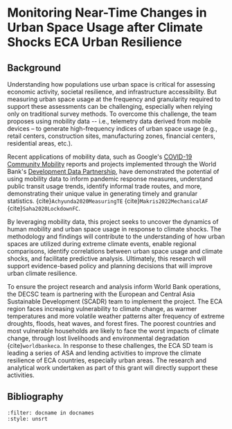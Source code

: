 # Monitoring Near-Time Changes in Urban Space Usage after Climate Shocks ECA Urban Resilience

## Background

Understanding how populations use urban space is critical for assessing economic activity, societal resilience, and infrastructure accessibility. But measuring urban space usage at the frequency and granularity required to support these assessments can be challenging, especially when relying only on traditional survey methods. To overcome this challenge, the team proposes using mobility data -- i.e., telemetry data derived from mobile devices – to generate high-frequency indices of urban space usage (e.g., retail centers, construction sites, manufacturing zones, financial centers, residential areas, etc.).  

Recent applications of mobility data, such as Google's [COVID-19 Community Mobility](https://www.google.com/covid19/mobility/) reports and projects implemented through the World Bank's [Development Data Partnership](https:/datapartnership.org), have demonstrated the potential of using mobility data to inform pandemic response measures, understand public transit usage trends, identify informal trade routes, and more, demonstrating their unique value in generating timely and granular statistics. {cite}`Achyunda2020MeasuringTE` {cite}`Makris2022MechanicalAF` {cite}`Saha2020LockdownFC`.

By leveraging mobility data, this project seeks to uncover the dynamics of human mobility and urban space usage in response to climate shocks. The methodology and findings will contribute to the understanding of how urban spaces are utilized during extreme climate events, enable regional comparisons, identify correlations between urban space usage and climate shocks, and facilitate predictive analysis. Ultimately, this research will support evidence-based policy and planning decisions that will improve urban climate resilience.

To ensure the project research and analysis inform World Bank operations, the DECSC team is partnering with the European and Central Asia Sustainable Development (SCADR) team to implement the project. The ECA region faces increasing vulnerability to climate change, as warmer temperatures and more volatile weather patterns alter frequency of extreme droughts, floods, heat waves, and forest fires. The poorest countries and most vulnerable households are likely to face the worst impacts of climate change, through lost livelihoods and environmental degradation {cite}`worldbankeca`. In response to these challenges, the ECA SD team is leading a series of ASA and lending activities to improve the climate resilience of ECA countries, especially urban areas. The research and analytical work undertaken as part of this grant will directly support these activities.  

## Bibliography

```{bibliography}
:filter: docname in docnames
:style: unsrt
```